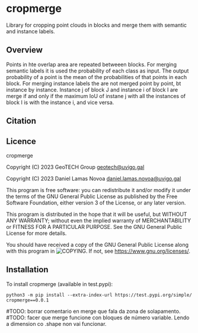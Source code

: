 # cropmerge
Library for cropping point clouds in blocks and merge them with semantic and instance labels.

## Overview
Points in hte overlap area are repeated betweeen blocks.
For merging semantic labels it is used the probability of each class as input. The output probability of a point is the mean of the probabilities of that points in each block.
For merging instance labels the are not merged point by point, bt instance by instance. Instance j of block J and instance i of block I are merge if and only if the maximum IoU of instane j with all the instances of block I is with the instance i, and vice versa.  

## Citation


## Licence
cropmerge

Copyright (C) 2023 GeoTECH Group <geotech@uvigo.gal>

Copyright (C) 2023 Daniel Lamas Novoa <daniel.lamas.novoa@uvigo.gal>

This program is free software: you can redistribute it and/or modify it under the terms of the GNU General Public License as published by the Free Software Foundation, either version 3 of the License, or any later version.

This program is distributed in the hope that it will be useful, but WITHOUT ANY WARRANTY; without even the implied warranty of MERCHANTABILITY or FITNESS FOR A PARTICULAR PURPOSE. See the GNU General Public License for more details.

You should have received a copy of the GNU General Public License along with this program in ![COPYING](https://github.com/GeoTechUVigo/cropmerge/blob/main/COPYING). If not, see <https://www.gnu.org/licenses/>.

## Installation
To install cropmerge (available in test.pypi):
```
python3 -m pip install --extra-index-url https://test.pypi.org/simple/ cropmerge==0.0.1
```

#TODO: borrar comentario en merge que fala da zona de solapamento.
#TODO: facer que merge funcione con bloques de número variable. Lendo a dimension co .shape non vai funcionar.
